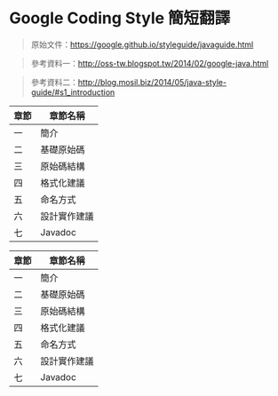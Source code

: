 Google Coding Style 簡短翻譯
=======




>原始文件：https://google.github.io/styleguide/javaguide.html

>參考資料一：http://oss-tw.blogspot.tw/2014/02/google-java.html

>參考資料二：http://blog.mosil.biz/2014/05/java-style-guide/#s1_introduction



**章節**|**章節名稱**
-|-
一|簡介
二|基礎原始碼
三|原始碼結構
四|格式化建議
五|命名方式
六|設計實作建議
七|Javadoc


| 章節 | 章節名稱 |
|---|---|
| 一 | 簡介 |
| 二 | 基礎原始碼 |
| 三 | 原始碼結構 |
| 四 | 格式化建議 |
| 五 | 命名方式   |
| 六 | 設計實作建議 |
| 七 | Javadoc    |
